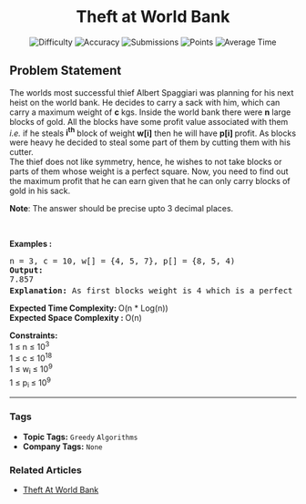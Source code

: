 <h1 align="center">Theft at World Bank</h1>

<p align="center">
  <img alt="Difficulty" title="Difficulty" src="https://custom-icon-badges.demolab.com/badge/Difficulty: Medium-1F222E?style=for-the-badge&logoColor=white&logo=fire"/>
  <img alt="Accuracy" title="Accuracy" src="https://custom-icon-badges.demolab.com/badge/Accuracy: 39.58%25-1F222E?style=for-the-badge&logoColor=white&logo=target"/>
  <img alt="Submissions" title="Submissions" src="https://custom-icon-badges.demolab.com/badge/Submissions: 8K+-1F222E?style=for-the-badge&logoColor=white&logo=repo"/>
  <img alt="Points" title="Points" src="https://custom-icon-badges.demolab.com/badge/Points: 4-1F222E?style=for-the-badge&logoColor=white&logo=award"/>
  <img alt="Average Time" title="Average Time" src="https://custom-icon-badges.demolab.com/badge/Average%20Time: 20m-1F222E?style=for-the-badge&logoColor=white&logo=clock"/>
</p>

## Problem Statement

The worlds most successful thief Albert Spaggiari was planning for his next heist on the world bank. He decides to carry a sack with him, which can carry a maximum weight of <b>c</b> kgs. Inside the world bank there were <b>n</b> large blocks of gold. All the blocks have some profit value associated with them<i> i.e.</i> if he steals <b>i<sup>th</sup></b> block of weight <b>w[i]</b> then he will have <b>p[i] </b>profit. As blocks were heavy he decided to steal some part of them by cutting them with his cutter.<br>The thief does not like symmetry, hence, he wishes to not take blocks or parts of them whose weight is a perfect square. Now, you need to find out the maximum profit that he can earn given that he can only carry blocks of gold in his sack. 

<b>Note</b>: The answer should be precise upto 3 decimal places.

 

<b>Examples :</b>

<pre>n = 3, c = 10, w[] = {4, 5, 7}, p[] = {8, 5, 4)
<b>Output: </b>
7.857
<b>Explanation: </b>As first blocks weight is 4 which is a perfect square, he will not use this block. Now with the remaining blocks the most optimal way is to use 2<sup>nd</sup> block completely and cut 5kg piece from the 3<sup>rd</sup> block to get a total profit of 5 + 2.857 = 7.857</pre>

<b>Expected Time Complexity: </b>O(n * Log(n))<br><b>Expected Space Complexity : </b>O(n)

<b>Constraints:</b><br>1 ≤ n ≤ 10<sup>3</sup><br>1 ≤ c ≤ 10<sup>18</sup><br>1 ≤ w<sub>i </sub>≤ 10<sup>9</sup><br>1 ≤ p<sub>i </sub>≤ 10<sup>9</sup>


<hr>

### Tags
- **Topic Tags:** `Greedy` `Algorithms`
- **Company Tags:** `None`

### Related Articles
- [Theft At World Bank](https://www.geeksforgeeks.org/theft-at-world-bank/)
